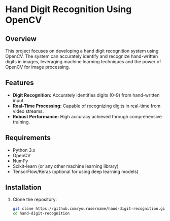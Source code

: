 
# Hand Digit Recognition Using OpenCV

## Overview

This project focuses on developing a hand digit recognition system using OpenCV. The system can accurately identify and recognize hand-written digits in images, leveraging machine learning techniques and the power of OpenCV for image processing.

## Features

- **Digit Recognition:** Accurately identifies digits (0-9) from hand-written input.
- **Real-Time Processing:** Capable of recognizing digits in real-time from video streams.
- **Robust Performance:** High accuracy achieved through comprehensive training.

## Requirements

- Python 3.x
- OpenCV
- NumPy
- Scikit-learn (or any other machine learning library)
- TensorFlow/Keras (optional for using deep learning models)

## Installation

1. Clone the repository:
   ```bash
   git clone https://github.com/yourusername/hand-digit-recognition.git
   cd hand-digit-recognition
